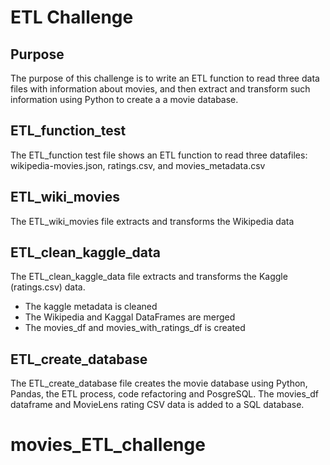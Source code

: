 # ETL Challenge

## Purpose

The purpose of this challenge is to write an ETL function to read three data files with information about movies, and then extract and transform such information using Python to create a a movie database.

## ETL_function_test

The ETL_function test file shows an ETL function to read three datafiles: wikipedia-movies.json, ratings.csv, and movies_metadata.csv

## ETL_wiki_movies

The ETL_wiki_movies file extracts and transforms the Wikipedia data

## ETL_clean_kaggle_data

The ETL_clean_kaggle_data file extracts and transforms the Kaggle (ratings.csv) data.

- The kaggle metadata is cleaned
- The Wikipedia and Kaggal DataFrames are merged
- The movies_df and movies_with_ratings_df is created

## ETL_create_database

The ETL_create_database file creates the movie database using Python, Pandas, the ETL process, code refactoring and PosgreSQL. The movies_df dataframe and MovieLens rating CSV data is added to a SQL database.
# movies_ETL_challenge
